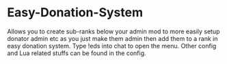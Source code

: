 # Easy-Donation-System
Allows you to create sub-ranks below your admin mod to more easily setup donator admin etc as you just make them admin then add them to a rank in easy donation system.
Type !eds into chat to open the menu. Other config and Lua related stuffs can be found in the config.
